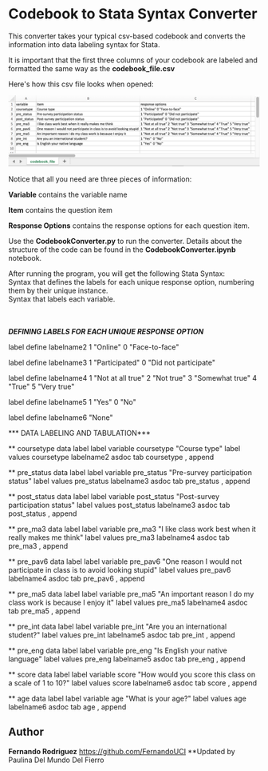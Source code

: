 
# Codebook to Stata Syntax Converter

This converter takes your typical csv-based codebook and converts the information into data labeling syntax for Stata. 

It is important that the first three columns of your codebook are labeled and formatted the same way as the <b>codebook_file.csv</b>

Here's how this csv file looks when opened:

![alt text](https://github.com/FernandoUCI/Codebook-to-STATA-Syntax-Converter/blob/master/codebook_screenshot.png)

Notice that all you need are three pieces of information:

<b>Variable</b> contains the variable name

<b>Item</b> contains the question item

<b>Response Options</b> contains the response options for each question item.

Use the <b>CodebookConverter.py</b> to run the converter. Details about the structure of the code can be found in the <b>CodebookConverter.ipynb</b> notebook.

After running the program, you will get the following Stata Syntax:<br>
Syntax that defines the labels for each unique response option, numbering them by their unique instance.<br>
Syntax that labels each variable.<br>
<br>
<br>

***DEFINING LABELS FOR EACH UNIQUE RESPONSE OPTION***

label define labelname2 1 "Online" 0 "Face-to-face"

label define labelname3 1 "Participated" 0 "Did not participate"

label define labelname4 1 "Not at all true" 2 "Not true" 3 "Somewhat true" 4 "True" 5 "Very true"

label define labelname5 1 "Yes"  0 "No"

label define labelname6 "None"

*** DATA LABELING AND TABULATION***

** coursetype data label
label variable coursetype "Course type"
label values coursetype labelname2
asdoc tab coursetype , append

** pre_status data label
label variable pre_status "Pre-survey participation status"
label values pre_status labelname3
asdoc tab pre_status , append

** post_status data label
label variable post_status "Post-survey participation status"
label values post_status labelname3
asdoc tab post_status , append

** pre_ma3 data label
label variable pre_ma3 "I like class work best when it really makes me think"
label values pre_ma3 labelname4
asdoc tab pre_ma3 , append

** pre_pav6 data label
label variable pre_pav6 "One reason I would not participate in class is to avoid looking stupid"
label values pre_pav6 labelname4
asdoc tab pre_pav6 , append

** pre_ma5 data label
label variable pre_ma5 "An important reason I do my class work is because I enjoy it"
label values pre_ma5 labelname4
asdoc tab pre_ma5 , append

** pre_int data label
label variable pre_int "Are you an international student?"
label values pre_int labelname5
asdoc tab pre_int , append

** pre_eng data label
label variable pre_eng "Is English your native language"
label values pre_eng labelname5
asdoc tab pre_eng , append

** score data label
label variable score "How would you score this class on a scale of 1 to 10?"
label values score labelname6
asdoc tab score , append

** age data label
label variable age "What is your age?"
label values age labelname6
asdoc tab age , append

## Author

**Fernando Rodriguez** https://github.com/FernandoUCI
**Updated by Paulina Del Mundo Del Fierro

